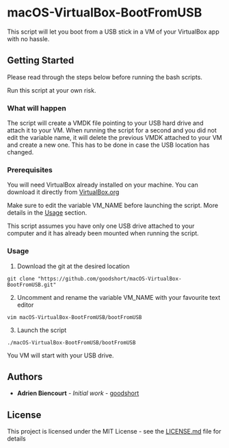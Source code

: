 # macOS-VirtualBox-BootFromUSB

This script will let you boot from a USB stick in a VM of your VirtualBox app with no hassle.

## Getting Started

Please read through the steps below before running the bash scripts.

Run this script at your own risk.

### What will happen

The script will create a VMDK file pointing to your USB hard drive and attach it to your VM.
When running the script for a second and you did not edit the variable name, it will delete the previous VMDK attached to your VM and create a new one. This has to be done in case the USB location has changed.

### Prerequisites

You will need VirtualBox already installed on your machine. You can download it directly from [VirtualBox.org](https://www.virtualbox.org/wiki/Downloads)

Make sure to edit the variable VM_NAME before launching the script. More details in the [Usage](https://github.com/goodshort/macOS-VirtualBox-BootFromUSB#Usage) section.

This script assumes you have only one USB drive attached to your computer and it has already been mounted when running the script.

### Usage

1. Download the git at the desired location

```
git clone "https://github.com/goodshort/macOS-VirtualBox-BootFromUSB.git"
```

2. Uncomment and rename the variable VM_NAME with your favourite text editor

```
vim macOS-VirtualBox-BootFromUSB/bootFromUSB
```

3. Launch the script

```
./macOS-VirtualBox-BootFromUSB/bootFromUSB
```
You VM will start with your USB drive.

## Authors

* **Adrien Biencourt** - *Initial work* - [goodshort](https://github.com/goodshort)

## License

This project is licensed under the MIT License - see the [LICENSE.md](LICENSE.md) file for details

